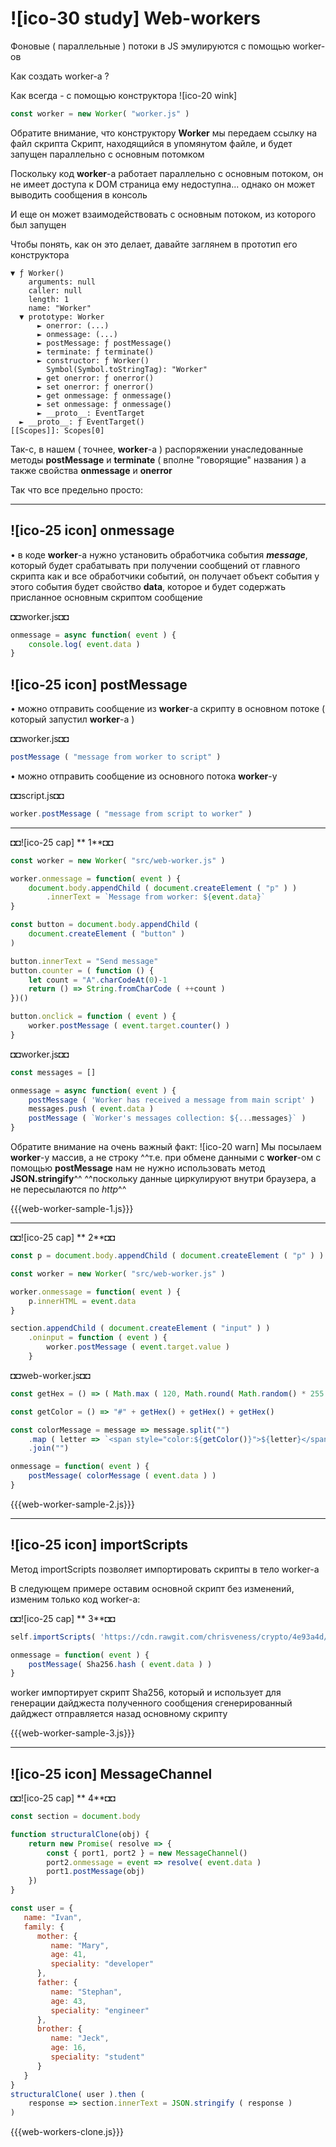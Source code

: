 # ![ico-30 study] Web-workers

Фоновые ( параллельные ) потоки в JS эмулируются с помощью worker-ов

Как создать worker-а ?

Как всегда - с помощью конструктора ![ico-20 wink]

~~~js
const worker = new Worker( "worker.js" )
~~~

Обратите внимание, что конструктору **Worker** мы передаем ссылку на файл скрипта
Скрипт, находящийся в упомянутом файле, и будет запущен параллельно с основным потомком

Поскольку код **worker**-а работает параллельно с основным потоком, он не имеет доступа к DOM
страница ему недоступна...
однако он может выводить сообщения в консоль

И еще он может взаимодействовать с основным потоком, из которого был запущен

Чтобы понять, как он это делает, давайте заглянем в прототип его конструктора

~~~console
▼ ƒ Worker()
    arguments: null
    caller: null
    length: 1
    name: "Worker"
  ▼ prototype: Worker
      ► onerror: (...)
      ► onmessage: (...)
      ► postMessage: ƒ postMessage()
      ► terminate: ƒ terminate()
      ► constructor: ƒ Worker()
        Symbol(Symbol.toStringTag): "Worker"
      ► get onerror: ƒ onerror()
      ► set onerror: ƒ onerror()
      ► get onmessage: ƒ onmessage()
      ► set onmessage: ƒ onmessage()
      ► __proto__: EventTarget
  ► __proto__: ƒ EventTarget()
[[Scopes]]: Scopes[0]
~~~

Так-с, в нашем ( точнее, **worker**-а ) распоряжении унаследованные методы **postMessage** и **terminate** ( вполне "говорящие" названия )
а также свойства **onmessage** и **onerror**

Так что все предельно просто:

__________________________________________

## ![ico-25 icon] onmessage

• в коде **worker**-а нужно установить обработчика события **_message_**, который будет срабатывать при получении сообщений от главного скрипта
как и все обработчики событий, он получает объект события
у этого события будет свойство **data**, которое и будет содержать присланное основным скриптом сообщение

◘◘worker.js◘◘
~~~js
onmessage = async function( event ) {
    console.log( event.data )
}
~~~

## ![ico-25 icon] postMessage

• можно отправить сообщение из **worker**-а скрипту в основном потоке ( который запустил **worker**-а )

◘◘worker.js◘◘
~~~js
postMessage ( "message from worker to script" )
~~~

• можно отправить сообщение из основного потока **worker**-у

◘◘script.js◘◘
~~~js
worker.postMessage ( "message from script to worker" )
~~~

______________________________________________________________

◘◘![ico-25 cap] ** 1**◘◘

~~~js
const worker = new Worker( "src/web-worker.js" )

worker.onmessage = function( event ) {
    document.body.appendChild ( document.createElement ( "p" ) )
        .innerText = `Message from worker: ${event.data}`
}

const button = document.body.appendChild (
    document.createElement ( "button" )
)

button.innerText = "Send message"
button.counter = ( function () {
    let count = "A".charCodeAt(0)-1
    return () => String.fromCharCode ( ++count )
})()

button.onclick = function ( event ) {
    worker.postMessage ( event.target.counter() )
}
~~~

◘◘worker.js◘◘
~~~js
const messages = []

onmessage = async function( event ) {
    postMessage ( 'Worker has received a message from main script' )
    messages.push ( event.data )
    postMessage ( `Worker's messages collection: ${...messages}` )
}
~~~

Обратите внимание на очень важный факт:
![ico-20 warn] Мы посылаем **worker**-у массив, а не строку
^^т.е. при обмене данными с **worker**-ом с помощью **postMessage** нам не нужно использовать метод **JSON.stringify**^^
^^поскольку данные циркулируют внутри браузера, а не пересылаются по _http_^^

{{{web-worker-sample-1.js}}}
__________________________________________

◘◘![ico-25 cap] ** 2**◘◘

~~~js
const p = document.body.appendChild ( document.createElement ( "p" ) )

const worker = new Worker( "src/web-worker.js" )

worker.onmessage = function( event ) {
    p.innerHTML = event.data
}

section.appendChild ( document.createElement ( "input" ) )
    .oninput = function ( event ) {
        worker.postMessage ( event.target.value )
    }
~~~

◘◘web-worker.js◘◘
~~~js
const getHex = () => ( Math.max ( 120, Math.round( Math.random() * 255 ) ) ).toString (16)

const getColor = () => "#" + getHex() + getHex() + getHex()

const colorMessage = message => message.split("")
    .map ( letter => `<span style="color:${getColor()}">${letter}</span>` )
    .join("")

onmessage = function( event ) {
    postMessage( colorMessage ( event.data ) )
}
~~~

{{{web-worker-sample-2.js}}}
___________________________________________________

## ![ico-25 icon] importScripts

Метод importScripts позволяет импортировать скрипты в тело worker-а

В следующем примере оставим основной скрипт без изменений,
изменим только код worker-а:

◘◘![ico-25 cap] ** 3**◘◘
~~~js
self.importScripts( 'https://cdn.rawgit.com/chrisveness/crypto/4e93a4d/sha256.js' )

onmessage = function( event ) {
    postMessage( Sha256.hash ( event.data ) )
}
~~~

worker импортирует скрипт Sha256, который и использует для генерации дайджеста полученного сообщения
сгенерированный дайджест отправляется назад основному скрипту

{{{web-worker-sample-3.js}}}
___________________________________________________

## ![ico-25 icon] MessageChannel

◘◘![ico-25 cap] ** 4**◘◘

~~~js
const section = document.body

function structuralClone(obj) {
    return new Promise( resolve => {
        const { port1, port2 } = new MessageChannel()
        port2.onmessage = event => resolve( event.data )
        port1.postMessage(obj)
    })
}

const user = {
   name: "Ivan",
   family: {
      mother: {
         name: "Mary",
         age: 41,
         speciality: "developer"
      },
      father: {
         name: "Stephan",
         age: 43,
         speciality: "engineer"
      },
      brother: {
         name: "Jeck",
         age: 16,
         speciality: "student"
      }
   }
}
structuralClone( user ).then (
    response => section.innerText = JSON.stringify ( response )
)

~~~

{{{web-workers-clone.js}}}

